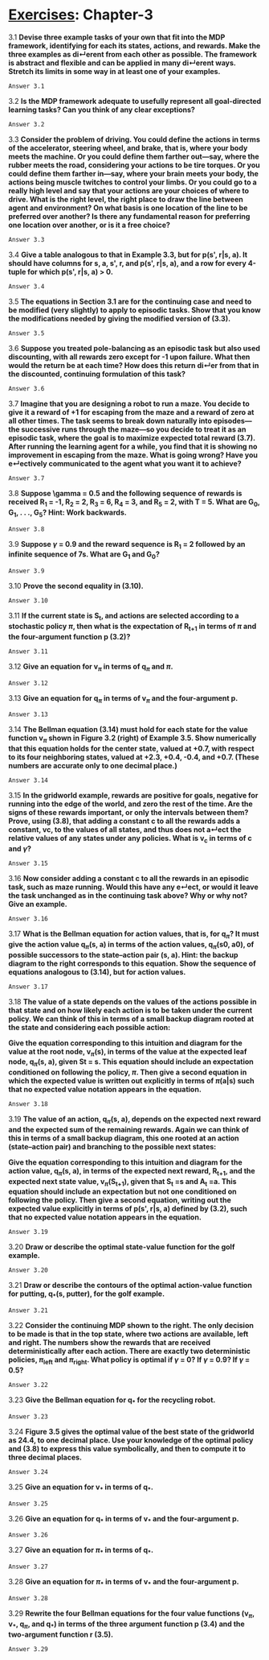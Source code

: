 # [Exercises](../Exercises/README.md): Chapter-3

3.1 **Devise three example tasks of your own that fit into the MDP framework, identifying for each its states, actions, and rewards. Make the three examples as di↵erent from each other as possible. The framework is abstract and flexible and can be applied in many di↵erent ways. Stretch its limits in some way in at least one of your examples.**

    Answer 3.1

3.2 **Is the MDP framework adequate to usefully represent all goal-directed learning tasks? Can you think of any clear exceptions?**

    Answer 3.2

3.3 **Consider the problem of driving. You could define the actions in terms of the accelerator, steering wheel, and brake, that is, where your body meets the machine. Or you could define them farther out—say, where the rubber meets the road, considering your actions to be tire torques. Or you could define them farther in—say, where your brain meets your body, the actions being muscle twitches to control your limbs. Or you could go to a really high level and say that your actions are your choices of where to drive. What is the right level, the right place to draw the line between agent and environment? On what basis is one location of the line to be preferred over another? Is there any fundamental reason for preferring one location over another, or is it a free choice?**

    Answer 3.3

3.4 **Give a table analogous to that in Example 3.3, but for p(s', r|s, a). It should have columns for s, a, s', r, and p(s', r|s, a), and a row for every 4-tuple for which p(s', r|s, a) > 0.**

    Answer 3.4

3.5 **The equations in Section 3.1 are for the continuing case and need to be modified (very slightly) to apply to episodic tasks. Show that you know the modifications needed by giving the modified version of (3.3).**

    Answer 3.5

3.6 **Suppose you treated pole-balancing as an episodic task but also used discounting, with all rewards zero except for -1 upon failure. What then would the return be at each time? How does this return di↵er from that in the discounted, continuing formulation of this task?**

    Answer 3.6

3.7 **Imagine that you are designing a robot to run a maze. You decide to give it a reward of +1 for escaping from the maze and a reward of zero at all other times. The task seems to break down naturally into episodes—the successive runs through the maze—so you decide to treat it as an episodic task, where the goal is to maximize expected total reward (3.7). After running the learning agent for a while, you find that it is showing no improvement in escaping from the maze. What is going wrong? Have you e↵ectively communicated to the agent what you want it to achieve?**

    Answer 3.7

3.8 **Suppose \gamma = 0.5 and the following sequence of rewards is received R<sub>1</sub> = -1, R<sub>2</sub> = 2, R<sub>3</sub> = 6, R<sub>4</sub> = 3, and R<sub>5</sub> = 2, with T = 5. What are G<sub>0</sub>, G<sub>1</sub>, . . ., G<sub>5</sub>? Hint: Work backwards.**

    Answer 3.8

3.9 **Suppose $\gamma$ = 0.9 and the reward sequence is R<sub>1</sub> = 2 followed by an infinite sequence of 7s. What are G<sub>1</sub> and G<sub>0</sub>?**

    Answer 3.9

3.10 **Prove the second equality in (3.10).**

    Answer 3.10

3.11 **If the current state is S<sub>t</sub>, and actions are selected according to a stochastic policy $\pi$, then what is the expectation of R<sub>t+1</sub> in terms of $\pi$ and the four-argument function p (3.2)?**

    Answer 3.11

3.12 **Give an equation for v<sub>$\pi$</sub> in terms of q<sub>$\pi$</sub> and $\pi$.**

    Answer 3.12

3.13 **Give an equation for q<sub>$\pi$</sub> in terms of v<sub>$\pi$</sub> and the four-argument p.**

    Answer 3.13

3.14 **The Bellman equation (3.14) must hold for each state for the value function v<sub>$\pi$</sub> shown in Figure 3.2 (right) of Example 3.5. Show numerically that this equation holds for the center state, valued at +0.7, with respect to its four neighboring states, valued at +2.3, +0.4, -0.4, and +0.7. (These numbers are accurate only to one decimal place.)**

    Answer 3.14

3.15 **In the gridworld example, rewards are positive for goals, negative for running into the edge of the world, and zero the rest of the time. Are the signs of these rewards important, or only the intervals between them? Prove, using (3.8), that adding a constant c to all the rewards adds a constant, vc, to the values of all states, and thus does not a↵ect the relative values of any states under any policies. What is v<sub>c</sub> in terms of c and $\gamma$?**

    Answer 3.15

3.16 **Now consider adding a constant c to all the rewards in an episodic task, such as maze running. Would this have any e↵ect, or would it leave the task unchanged as in the continuing task above? Why or why not? Give an example.**

    Answer 3.16

3.17 **What is the Bellman equation for action values, that is, for q<sub>$\pi$</sub>? It must give the action value q<sub>$\pi$</sub>(s, a) in terms of the action values, q<sub>$\pi$</sub>(s0, a0), of possible successors to the state–action pair (s, a). Hint: the backup diagram to the right corresponds to this equation. Show the sequence of equations analogous to (3.14), but for action values.**

    Answer 3.17

3.18 **The value of a state depends on the values of the actions possible in that state and on how likely each action is to be taken under the current policy. We can think of this in terms of a small backup diagram rooted at the state and considering each possible action:**

**Give the equation corresponding to this intuition and diagram for the value at the root node, v<sub>$\pi$</sub>(s), in terms of the value at the expected leaf node, q<sub>$\pi$</sub>(s, a), given St = s. This equation should include an expectation conditioned on following the policy, $\pi$. Then give a second equation in which the expected value is written out explicitly in terms of $\pi$(a|s) such that no expected value notation appears in the equation.**

    Answer 3.18

3.19 **The value of an action, q<sub>$\pi$</sub>(s, a), depends on the expected next reward and the expected sum of the remaining rewards. Again we can think of this in terms of a small backup diagram, this one rooted at an action (state–action pair) and branching to the possible next states:**

**Give the equation corresponding to this intuition and diagram for the action value, q<sub>$\pi$</sub>(s, a), in terms of the expected next reward, R<sub>t+1</sub>, and the expected next state value, v<sub>$\pi$</sub>(S<sub>t+1</sub>), given that S<sub>t</sub> =s and A<sub>t</sub> =a. This equation should include an expectation but not one conditioned on following the policy. Then give a second equation, writing out the expected value explicitly in terms of p(s', r|s, a) defined by (3.2), such that no expected value notation appears in the equation.**

    Answer 3.19

3.20 **Draw or describe the optimal state-value function for the golf example.**

    Answer 3.20

3.21 **Draw or describe the contours of the optimal action-value function for putting, q<sub>\*</sub>(s, putter), for the golf example.**

    Answer 3.21

3.22 **Consider the continuing MDP shown to the right. The only decision to be made is that in the top state, where two actions are available, left and right. The numbers show the rewards that are received deterministically after each action. There are exactly two deterministic policies, $\pi$<sub>left</sub> and $\pi$<sub>right</sub>. What policy is optimal if $\gamma$ = 0? If $\gamma$ = 0.9? If $\gamma$ = 0.5?**

    Answer 3.22

3.23 **Give the Bellman equation for q<sub>\*</sub> for the recycling robot.**

    Answer 3.23

3.24 **Figure 3.5 gives the optimal value of the best state of the gridworld as 24.4, to one decimal place. Use your knowledge of the optimal policy and (3.8) to express this value symbolically, and then to compute it to three decimal places.**

    Answer 3.24

3.25 **Give an equation for v<sub>\*</sub> in terms of q<sub>\*</sub>.**

    Answer 3.25

3.26 **Give an equation for q<sub>\*</sub> in terms of v<sub>\*</sub> and the four-argument p.**

    Answer 3.26

3.27 **Give an equation for $\pi$<sub>\*</sub> in terms of q<sub>\*</sub>.**

    Answer 3.27

3.28 **Give an equation for $\pi$<sub>\*</sub> in terms of v<sub>\*</sub> and the four-argument p.**

    Answer 3.28

3.29 **Rewrite the four Bellman equations for the four value functions (v<sub>$\pi$</sub>, v<sub>\*</sub>, q<sub>$\pi$</sub>, and q<sub>\*</sub>) in terms of the three argument function p (3.4) and the two-argument function r (3.5).**

    Answer 3.29


